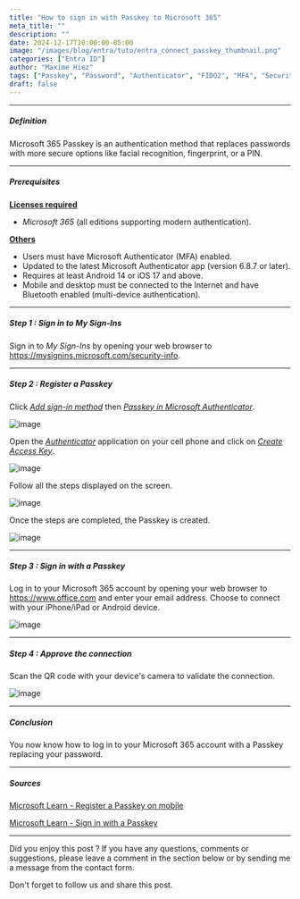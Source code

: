 ```yaml
---
title: "How to sign in with Passkey to Microsoft 365"
meta_title: ""
description: ""
date: 2024-12-17T10:00:00-05:00
image: "/images/blog/entra/tuto/entra_connect_passkey_thumbnail.png"
categories: ["Entra ID"]
author: "Maxime Hiez"
tags: ["Passkey", "Password", "Authenticator", "FIDO2", "MFA", "Security"]
draft: false
---
```

---

##### Definition
Microsoft 365 Passkey is an authentication method that replaces passwords with more secure options like facial recognition, fingerprint, or a PIN.

---

##### Prerequisites
**<u>Licenses required</u>**
- *Microsoft 365* (all editions supporting modern authentication).

**<u>Others</u>**
- Users must have Microsoft Authenticator (MFA) enabled.
- Updated to the latest Microsoft Authenticator app (version 6.8.7 or later).
- Requires at least Android 14 or iOS 17 and above.
- Mobile and desktop must be connected to the Internet and have Bluetooth enabled (multi-device authentication).

---


##### Step 1 : Sign in to My Sign-Ins
Sign in to *My Sign-Ins* by opening your web browser to https://mysignins.microsoft.com/security-info.

---

##### Step 2 : Register a Passkey
Click *<u>Add sign-in method</u>* then *<u>Passkey in Microsoft Authenticator</u>*.

![image](/images/blog/entra/tuto/entra_passkey_003.png)

Open the *<u>Authenticator</u>* application on your cell phone and click on *<u>Create Access Key</u>*.

![image](/images/blog/entra/tuto/entra_passkey_004.png)

Follow all the steps displayed on the screen.

![image](/images/blog/entra/tuto/entra_passkey_005.png)

Once the steps are completed, the Passkey is created.

![image](/images/blog/entra/tuto/entra_passkey_006.png)

---

##### Step 3 : Sign in with a Passkey
Log in to your Microsoft 365 account by opening your web browser to https://www.office.com and enter your email address. Choose to connect with your iPhone/iPad or Android device.

![image](/images/blog/entra/tuto/entra_passkey_007.png)

---

##### Step 4 : Approve the connection
Scan the QR code with your device's camera to validate the connection.

![image](/images/blog/entra/tuto/entra_passkey_008.png)

---

##### Conclusion
You now know how to log in to your Microsoft 365 account with a Passkey replacing your password.

---

##### Sources
[Microsoft Learn - Register a Passkey on mobile](https://learn.microsoft.com/en-us/entra/identity/authentication/how-to-register-passkey-mobile?tabs=iOS)

[Microsoft Learn - Sign in with a Passkey](https://learn.microsoft.com/en-us/entra/identity/authentication/how-to-sign-in-passkey)

---


Did you enjoy this post ? If you have any questions, comments or suggestions, please leave a comment in the section below or by sending me a message from the contact form.

Don't forget to follow us and share this post.